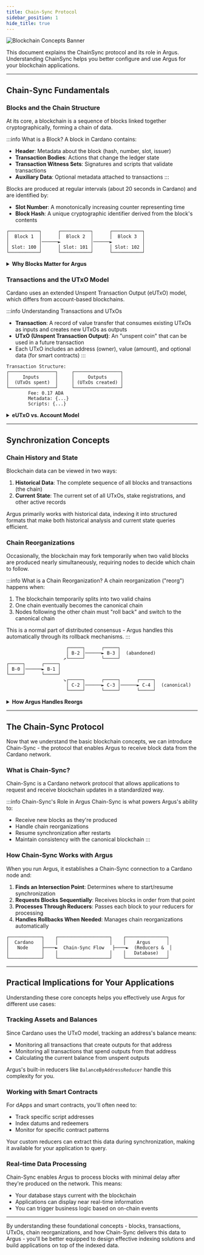 ```yaml
---
title: Chain-Sync Protocol
sidebar_position: 1
hide_title: true
---
```


![Blockchain Concepts Banner](/img/docs/argus/core-concepts/chain-sync-protocol-banner.webp)

This document explains the ChainSync protocol and its role in Argus. Understanding ChainSync helps you better configure and use Argus for your blockchain applications.

---

## Chain-Sync Fundamentals

### Blocks and the Chain Structure

At its core, a blockchain is a sequence of blocks linked together cryptographically, forming a chain of data.

:::info What is a Block?
A block in Cardano contains:
- **Header**: Metadata about the block (hash, number, slot, issuer)
- **Transaction Bodies**: Actions that change the ledger state
- **Transaction Witness Sets**: Signatures and scripts that validate transactions
- **Auxiliary Data**: Optional metadata attached to transactions
:::

Blocks are produced at regular intervals (about 20 seconds in Cardano) and are identified by:
- **Slot Number**: A monotonically increasing counter representing time
- **Block Hash**: A unique cryptographic identifier derived from the block's contents

```
┌───────────┐      ┌───────────┐      ┌───────────┐
│  Block 1  │      │  Block 2  │      │  Block 3  │
│           │──────►           │──────►           │
│ Slot: 100 │      │ Slot: 101 │      │ Slot: 102 │
└───────────┘      └───────────┘      └───────────┘
```

<details>
<summary><strong>Why Blocks Matter for Argus</strong></summary>

Argus processes blocks sequentially to update your database. Each block represents a specific point in history, with:

- A guaranteed order of transactions
- A timestamp (via its slot number)
- Changes to the ledger state

When you implement reducers in Argus, you're defining how to transform block data into useful information for your application.
</details>

### Transactions and the UTxO Model

Cardano uses an extended Unspent Transaction Output (eUTxO) model, which differs from account-based blockchains.

:::info Understanding Transactions and UTxOs
- **Transaction**: A record of value transfer that consumes existing UTxOs as inputs and creates new UTxOs as outputs
- **UTxO (Unspent Transaction Output)**: An "unspent coin" that can be used in a future transaction
- Each UTxO includes an address (owner), value (amount), and optional data (for smart contracts)
:::

```
Transaction Structure:
┌─────────────────┐     ┌─────────────────┐
│     Inputs      │     │     Outputs     │
│  (UTxOs spent)  │     │ (UTxOs created) │
└─────────────────┘     └─────────────────┘
        Fee: 0.17 ADA
        Metadata: {...}
        Scripts: {...}
```

<details>
<summary><strong>eUTxO vs. Account Model</strong></summary>

Unlike account-based models (like Ethereum) where you have balances, in Cardano:
- You don't have a single "balance" - you have a collection of UTxOs
- Each transaction must consume entire UTxOs and create new ones
- This design enables more predictable transaction outcomes and better parallelism

When Argus indexes address balances, it's actually tracking all UTxOs associated with that address.
</details>

---

## Synchronization Concepts

### Chain History and State

Blockchain data can be viewed in two ways:

1. **Historical Data**: The complete sequence of all blocks and transactions (the chain)
2. **Current State**: The current set of all UTxOs, stake registrations, and other active records

Argus primarily works with historical data, indexing it into structured formats that make both historical analysis and current state queries efficient.

### Chain Reorganizations

Occasionally, the blockchain may fork temporarily when two valid blocks are produced nearly simultaneously, requiring nodes to decide which chain to follow.

:::info What is a Chain Reorganization?
A chain reorganization ("reorg") happens when:
1. The blockchain temporarily splits into two valid chains
2. One chain eventually becomes the canonical chain
3. Nodes following the other chain must "roll back" and switch to the canonical chain

This is a normal part of distributed consensus - Argus handles this automatically through its rollback mechanisms.
:::

```
                      ┌─────┐      ┌─────┐
                      │ B-2 │──────► B-3 │  (abandoned)
                     ↗└─────┘      └─────┘
┌─────┐      ┌─────┐
│ B-0 │──────► B-1 │
└─────┘      └─────┘
                     ↘┌─────┐      ┌─────┐      ┌─────┐
                      │ C-2 │──────► C-3 │──────► C-4 │  (canonical)
                      └─────┘      └─────┘      └─────┘
```

<details>
<summary><strong>How Argus Handles Reorgs</strong></summary>

When a reorg occurs, Argus:
1. Receives a rollback notification with a slot number
2. Calls `RollBackwardAsync` on all reducers to revert database state
3. Processes the new canonical blocks via `RollForwardAsync`

This ensures your database always reflects the canonical chain state.
</details>

---

## The Chain-Sync Protocol

Now that we understand the basic blockchain concepts, we can introduce Chain-Sync - the protocol that enables Argus to receive block data from the Cardano network.

### What is Chain-Sync?

Chain-Sync is a Cardano network protocol that allows applications to request and receive blockchain updates in a standardized way.

:::info Chain-Sync's Role in Argus
Chain-Sync is what powers Argus's ability to:
- Receive new blocks as they're produced
- Handle chain reorganizations
- Resume synchronization after restarts
- Maintain consistency with the canonical blockchain
:::

### How Chain-Sync Works with Argus

When you run Argus, it establishes a Chain-Sync connection to a Cardano node and:

1. **Finds an Intersection Point**: Determines where to start/resume synchronization
2. **Requests Blocks Sequentially**: Receives blocks in order from that point
3. **Processes Through Reducers**: Passes each block to your reducers for processing
4. **Handles Rollbacks When Needed**: Manages chain reorganizations automatically

```
┌────────────┐    ┌───────────────────┐    ┌───────────────┐
│  Cardano   │    │                   │    │    Argus      │
│   Node     ├────►  Chain-Sync Flow   ├────►  (Reducers &  │
│            │    │                   │    │   Database)   │
└────────────┘    └───────────────────┘    └───────────────┘
```


---

## Practical Implications for Your Applications

Understanding these core concepts helps you effectively use Argus for different use cases:

### Tracking Assets and Balances

Since Cardano uses the UTxO model, tracking an address's balance means:
- Monitoring all transactions that create outputs for that address
- Monitoring all transactions that spend outputs from that address
- Calculating the current balance from unspent outputs

Argus's built-in reducers like `BalanceByAddressReducer` handle this complexity for you.

### Working with Smart Contracts

For dApps and smart contracts, you'll often need to:
- Track specific script addresses
- Index datums and redeemers
- Monitor for specific contract patterns

Your custom reducers can extract this data during synchronization, making it available for your application to query.

### Real-time Data Processing

Chain-Sync enables Argus to process blocks with minimal delay after they're produced on the network. This means:
- Your database stays current with the blockchain
- Applications can display near real-time information
- You can trigger business logic based on on-chain events

---

By understanding these foundational concepts - blocks, transactions, UTxOs, chain reorganizations, and how Chain-Sync delivers this data to Argus - you'll be better equipped to design effective indexing solutions and build applications on top of the indexed data.